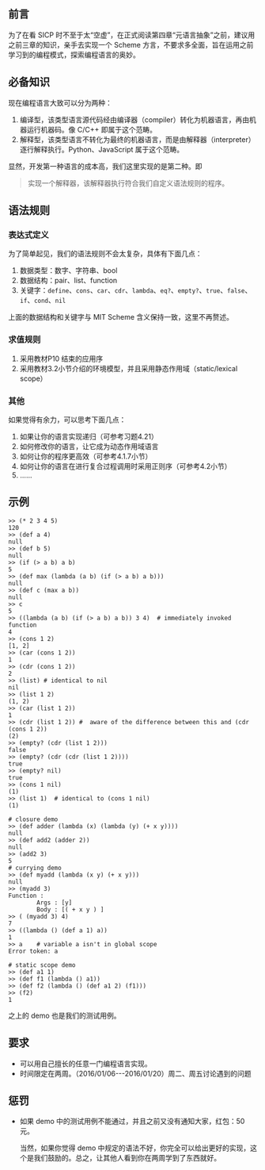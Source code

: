 ## 前言

为了在看 SICP 时不至于太“空虚”，在正式阅读第四章“元语言抽象”之前，建议用之前三章的知识，亲手去实现一个 Scheme 方言，不要求多全面，旨在运用之前学习到的编程模式，探索编程语言的奥妙。

## 必备知识

现在编程语言大致可以分为两种：

1. 编译型，该类型语言源代码经由编译器（compiler）转化为机器语言，再由机器运行机器码。像 C/C++ 即属于这个范畴。
2. 解释型，该类型语言不转化为最终的机器语言，而是由解释器（interpreter）逐行解释执行。Python、JavaScript 属于这个范畴。

显然，开发第一种语言的成本高，我们这里实现的是第二种。即

> 实现一个解释器，该解释器执行符合我们自定义语法规则的程序。

## 语法规则

### 表达式定义
为了简单起见，我们的语法规则不会太复杂，具体有下面几点：

1. 数据类型：数字、字符串、bool
2. 数据结构：pair、list、function
3. 关键字：`define`、`cons`、`car`、`cdr`、`lambda`、`eq?`、`empty?`、`true`、`false`、`if`、`cond`、`nil`

上面的数据结构和关键字与 MIT Scheme 含义保持一致，这里不再赘述。

### 求值规则

1. 采用教材P10 结束的应用序
2. 采用教材3.2小节介绍的环境模型，并且采用静态作用域（static/lexical scope）

### 其他
如果觉得有余力，可以思考下面几点：

1. 如果让你的语言实现递归（可参考习题4.21）
2. 如何修改你的语言，让它成为动态作用域语言
3. 如何让你的程序更高效（可参考4.1.7小节）
4. 如何让你的语言在进行复合过程调用时采用正则序（可参考4.2小节）
5. ......


## 示例

```
>> (* 2 3 4 5)
120
>> (def a 4)
null
>> (def b 5)
null
>> (if (> a b) a b)
5
>> (def max (lambda (a b) (if (> a b) a b)))
null
>> (def c (max a b))
null
>> c
5
>> ((lambda (a b) (if (> a b) a b)) 3 4)  # immediately invoked function
4
>> (cons 1 2)
[1, 2]
>> (car (cons 1 2))
1
>> (cdr (cons 1 2))
2
>> (list) # identical to nil
nil   
>> (list 1 2)
(1, 2)
>> (car (list 1 2))
1
>> (cdr (list 1 2)) #  aware of the difference between this and (cdr (cons 1 2))
(2)
>> (empty? (cdr (list 1 2)))
false
>> (empty? (cdr (cdr (list 1 2))))
true
>> (empty? nil)
true
>> (cons 1 nil)
(1)
>> (list 1)  # identical to (cons 1 nil)
(1)

# closure demo
>> (def adder (lambda (x) (lambda (y) (+ x y))))
null
>> (def add2 (adder 2))
null
>> (add2 3)
5
# currying demo
>> (def myadd (lambda (x y) (+ x y)))
null
>> (myadd 3)
Function :
        Args : [y]
        Body : [( + x y ) ]
>> ( (myadd 3) 4)
7
>> ((lambda () (def a 1) a))
1
>> a    # variable a isn't in global scope
Error token: a

# static scope demo
>> (def a1 1)
>> (def f1 (lambda () a1))
>> (def f2 (lambda () (def a1 2) (f1)))
>> (f2)
1
```
之上的 demo 也是我们的测试用例。

## 要求

- 可以用自己擅长的任意一门编程语言实现。
- 时间限定在两周。（2016/01/06---2016/01/20）周二、周五讨论遇到的问题


## 惩罚

- 如果 demo 中的测试用例不能通过，并且之前又没有通知大家，红包：50元。

    当然，如果你觉得 demo 中规定的语法不好，你完全可以给出更好的实现，这个是我们鼓励的。总之，让其他人看到你在两周学到了东西就好。